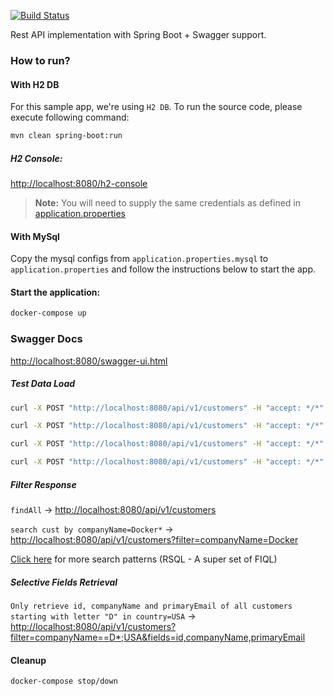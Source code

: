 [![Build Status](https://travis-ci.org/avpatel257/nordic-apis-2019.svg?branch=master)](https://travis-ci.org/avpatel257/nordic-apis-2019)

Rest API implementation with Spring Boot + Swagger support.

### How to run?

#### With H2 DB
For this sample app, we're using `H2 DB`. To run the source code, please execute following command:

```bash
mvn clean spring-boot:run
```

##### H2 Console:
[http://localhost:8080/h2-console](http://localhost:8080/h2-console)

> **Note:** You will need to supply the same credentials as defined in [application.properties](https://github.com/avpatel257/nordic-apis-2019/blob/master/src/main/resources/application.properties)




#### With MySql

Copy the mysql configs from `application.properties.mysql` to `application.properties` and follow the instructions below to start the app. 
#### Start the application:
```bash
docker-compose up
```


### Swagger Docs
[http://localhost:8080/swagger-ui.html](http://localhost:8080/swagger-ui.html)



##### Test Data Load
```bash
curl -X POST "http://localhost:8080/api/v1/customers" -H "accept: */*" -H "Content-Type: application/json" -d '{ "companyName": "Docker", "firstName": "John", "lastName": "Doe", "address1": "111 Broadway", "city": "New York", "state": "New York", "country": "USA", "postalCode": "10012", "phoneNumber": "+1 111-111-1111", "primaryEmail": "john.doe@docker.com"}'

curl -X POST "http://localhost:8080/api/v1/customers" -H "accept: */*" -H "Content-Type: application/json" -d '{ "companyName": "Amazon", "firstName": "John", "lastName": "Doe", "address1": "222 Broadway", "city": "New York", "state": "New York", "country": "USA", "postalCode": "22222", "phoneNumber": "+1 222-222-2222", "primaryEmail": "john.doe@amazon.com"}'

curl -X POST "http://localhost:8080/api/v1/customers" -H "accept: */*" -H "Content-Type: application/json" -d '{ "companyName": "Apple", "firstName": "John", "lastName": "Doe", "address1": "333 Broadway", "city": "New York", "state": "New York", "country": "USA", "postalCode": "33333", "phoneNumber": "+1 333-333-3333", "primaryEmail": "john.doe@apple.com"}'

curl -X POST "http://localhost:8080/api/v1/customers" -H "accept: */*" -H "Content-Type: application/json" -d '{ "companyName": "Dropbox", "firstName": "John", "lastName": "Doe", "address1": "444 Broadway", "city": "New York", "state": "New York", "country": "USA", "postalCode": "44444", "phoneNumber": "+1 444-444-4444", "primaryEmail": "john.doe@dropbox.com"}'
```

##### Filter Response
`findAll` -> [http://localhost:8080/api/v1/customers](http://localhost:8080/api/v1/customers)

`search cust by companyName=Docker*` -> [http://localhost:8080/api/v1/customers?filter=companyName=Docker](http://localhost:8080/api/v1/customers?filter=companyName==Docker)


[Click here](https://github.com/avpatel257/nordic-apis-2019/blob/master/src/main/java/com/two57/demo/apininja/repository/rsql/GenericRsqlSpecBuilder.java#L15-L37) for more search patterns (RSQL - A super set of FIQL)


##### Selective Fields Retrieval
`Only retrieve id, companyName and primaryEmail of all customers starting with letter "D" in country=USA` -> [http://localhost:8080/api/v1/customers?filter=companyName==D*;USA&fields=id,companyName,primaryEmail](http://localhost:8080/api/v1/customers?filter=companyName==D*;country==USA&fields=id,companyName,primaryEmail) 
#### Cleanup
```bash
docker-compose stop/down
```
